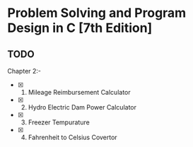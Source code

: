 # Problem Solving and Program Design in C [7th Edition]
        
## TODO
Chapter 2:-
- [x] 1) Mileage Reimbursement Calculator
- [x] 2) Hydro Electric Dam Power Calculator
- [x] 3) Freezer Tempurature 
- [x] 4) Fahrenheit to Celsius Covertor
